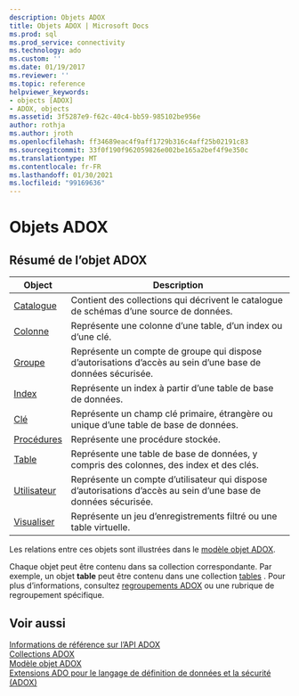 ```yaml
---
description: Objets ADOX
title: Objets ADOX | Microsoft Docs
ms.prod: sql
ms.prod_service: connectivity
ms.technology: ado
ms.custom: ''
ms.date: 01/19/2017
ms.reviewer: ''
ms.topic: reference
helpviewer_keywords:
- objects [ADOX]
- ADOX, objects
ms.assetid: 3f5287e9-f62c-40c4-bb59-985102be956e
author: rothja
ms.author: jroth
ms.openlocfilehash: ff34689eac4f9aff1729b316c4aff25b02191c83
ms.sourcegitcommit: 33f0f190f962059826e002be165a2bef4f9e350c
ms.translationtype: MT
ms.contentlocale: fr-FR
ms.lasthandoff: 01/30/2021
ms.locfileid: "99169636"
---
```

# <a name="adox-objects"></a>Objets ADOX
## <a name="adox-object-summary"></a>Résumé de l’objet ADOX  
  
|Object|Description|  
|------------|-----------------|  
|[Catalogue](./catalog-object-adox.md)|Contient des collections qui décrivent le catalogue de schémas d’une source de données.|  
|[Colonne](./column-object-adox.md)|Représente une colonne d’une table, d’un index ou d’une clé.|  
|[Groupe](./group-object-adox.md)|Représente un compte de groupe qui dispose d’autorisations d’accès au sein d’une base de données sécurisée.|  
|[Index](./index-object-adox.md)|Représente un index à partir d’une table de base de données.|  
|[Clé](./key-object-adox.md)|Représente un champ clé primaire, étrangère ou unique d’une table de base de données.|  
|[Procédures](./procedure-object-adox.md)|Représente une procédure stockée.|  
|[Table](./table-object-adox.md)|Représente une table de base de données, y compris des colonnes, des index et des clés.|  
|[Utilisateur](./user-object-adox.md)|Représente un compte d’utilisateur qui dispose d’autorisations d’accès au sein d’une base de données sécurisée.|  
|[Visualiser](./view-object-adox.md)|Représente un jeu d’enregistrements filtré ou une table virtuelle.|  
  
 Les relations entre ces objets sont illustrées dans le [modèle objet ADOX](./adox-object-model.md).  
  
 Chaque objet peut être contenu dans sa collection correspondante. Par exemple, un objet **table** peut être contenu dans une collection [tables](./tables-collection-adox.md) . Pour plus d’informations, consultez [regroupements ADOX](./adox-collections.md) ou une rubrique de regroupement spécifique.  
  
## <a name="see-also"></a>Voir aussi  
 [Informations de référence sur l’API ADOX](./adox-object-model.md)   
 [Collections ADOX](./adox-collections.md)   
 [Modèle objet ADOX](./adox-object-model.md)   
 [Extensions ADO pour le langage de définition de données et la sécurité (ADOX)](../../guide/extensions/ado-extensions-for-data-definition-language-and-security-adox.md)